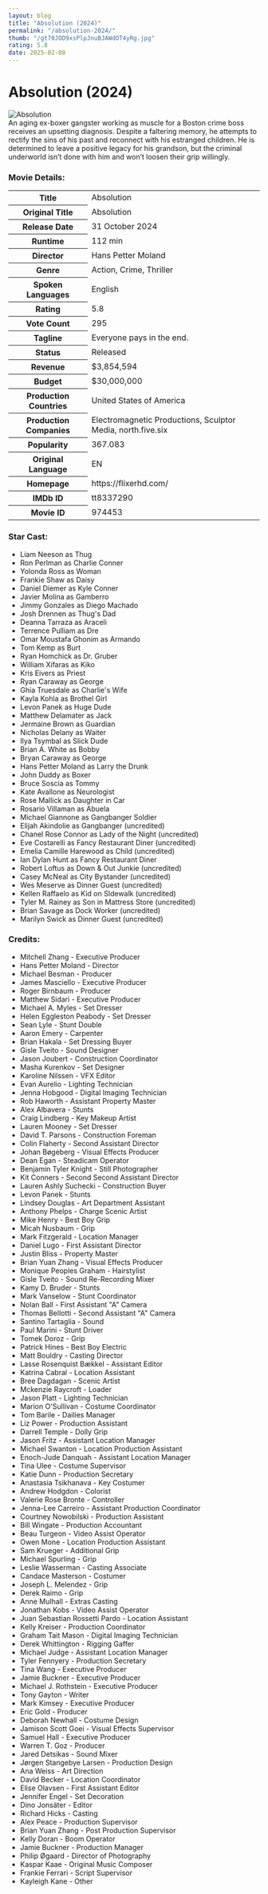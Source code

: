 ```yaml
---
layout: blog
title: "Absolution (2024)"
permalink: "/absolution-2024/"
thumb: "/gt70JOD9xsPlpJnuBJAWdOT4yRg.jpg"
rating: 5.8
date: 2025-02-08
---
```

<h1 class="title">Absolution (2024)</h1><div class="poster"><img src="{{ site.imglink }}/gt70JOD9xsPlpJnuBJAWdOT4yRg.jpg" alt="Absolution" class="img-fluid rounded"/></div><div class="plot">An aging ex-boxer gangster working as muscle for a Boston crime boss receives an upsetting diagnosis.  Despite a faltering memory, he attempts to rectify the sins of his past and reconnect with his estranged children. He is determined to leave a positive legacy for his grandson, but the criminal underworld isn’t done with him and won’t loosen their grip willingly.</div><h3>Movie Details:</h3><table class="table table-bordered details"><tr><th>Title</th><td>Absolution</td></tr><tr><th>Original Title</th><td>Absolution</td></tr><tr><th>Release Date</th><td>31 October 2024</td></tr><tr><th>Runtime</th><td>112 min</td></tr><tr><th>Director</th><td>Hans Petter Moland</td></tr><tr><th>Genre</th><td>Action, Crime, Thriller</td></tr><tr><th>Spoken Languages</th><td>English</td></tr><tr><th>Rating</th><td>5.8</td></tr><tr><th>Vote Count</th><td>295</td></tr><tr><th>Tagline</th><td>Everyone pays in the end.</td></tr><tr><th>Status</th><td>Released</td></tr><tr><th>Revenue</th><td>$3,854,594</td></tr><tr><th>Budget</th><td>$30,000,000</td></tr><tr><th>Production Countries</th><td>United States of America</td></tr><tr><th>Production Companies</th><td>Electromagnetic Productions, Sculptor Media, north.five.six</td></tr><tr><th>Popularity</th><td>367.083</td></tr><tr><th>Original Language</th><td>EN</td></tr><tr><th>Homepage</th><td> https://flixerhd.com/  </td></tr><tr><th>IMDb ID</th><td>tt8337290</td></tr><tr><th>Movie ID</th><td>974453</td></tr></table><h3>Star Cast:</h3><ul class="list-group cast"><li>Liam Neeson as Thug</li><li>Ron Perlman as Charlie Conner</li><li>Yolonda Ross as Woman</li><li>Frankie Shaw as Daisy</li><li>Daniel Diemer as Kyle Conner</li><li>Javier Molina as Gamberro</li><li>Jimmy Gonzales as Diego Machado</li><li>Josh Drennen as Thug's Dad</li><li>Deanna Tarraza as Araceli</li><li>Terrence Pulliam as Dre</li><li>Omar Moustafa Ghonim as Armando</li><li>Tom Kemp as Burt</li><li>Ryan Homchick as Dr. Gruber</li><li>William Xifaras as Kiko</li><li>Kris Eivers as Priest</li><li>Ryan Caraway as George</li><li>Ghia Truesdale as Charlie's Wife</li><li>Kayla Kohla as Brothel Girl</li><li>Levon Panek as Huge Dude</li><li>Matthew Delamater as Jack</li><li>Jermaine Brown as Guardian</li><li>Nicholas Delany as Waiter</li><li>Ilya Tsymbal as Slick Dude</li><li>Brian A. White as Bobby</li><li>Bryan Caraway as George</li><li>Hans Petter Moland as Larry the Drunk</li><li>John Duddy as Boxer</li><li>Bruce Soscia as Tommy</li><li>Kate Avallone as Neurologist</li><li>Rose Mallick as Daughter in Car</li><li>Rosario Villaman as Abuela</li><li>Michael Giannone as Gangbanger Soldier</li><li>Elijah Akindolie as Gangbanger (uncredited)</li><li>Chanel Rose Connor as Lady of the Night (uncredited)</li><li>Eve Costarelli as Fancy Restaurant Diner (uncredited)</li><li>Emelia Camille Harewood as Child (uncredited)</li><li>Ian Dylan Hunt as Fancy Restaurant Diner</li><li>Robert Loftus as Down & Out Junkie (uncredited)</li><li>Casey McNeal as City Bystander (uncredited)</li><li>Wes Meserve as Dinner Guest (uncredited)</li><li>Kellen Raffaelo as Kid on SIdewalk (uncredited)</li><li>Tyler M. Rainey as Son in Mattress Store (uncredited)</li><li>Brian Savage as Dock Worker (uncredited)</li><li>Marilyn Swick as Dinner Guest (uncredited)</li></ul><h3>Credits:</h3><ul class="list-group crew"><li>Mitchell Zhang - Executive Producer</li><li>Hans Petter Moland - Director</li><li>Michael Besman - Producer</li><li>James Masciello - Executive Producer</li><li>Roger Birnbaum - Producer</li><li>Matthew Sidari - Executive Producer</li><li>Michael A. Myles - Set Dresser</li><li>Helen Eggleston Peabody - Set Dresser</li><li>Sean Lyle - Stunt Double</li><li>Aaron Emery - Carpenter</li><li>Brian Hakala - Set Dressing Buyer</li><li>Gisle Tveito - Sound Designer</li><li>Jason Joubert - Construction Coordinator</li><li>Masha Kurenkov - Set Designer</li><li>Karoline Nilssen - VFX Editor</li><li>Evan Aurelio - Lighting Technician</li><li>Jenna Hobgood - Digital Imaging Technician</li><li>Rob Haworth - Assistant Property Master</li><li>Alex Albavera - Stunts</li><li>Craig Lindberg - Key Makeup Artist</li><li>Lauren Mooney - Set Dresser</li><li>David T. Parsons - Construction Foreman</li><li>Colin Flaherty - Second Assistant Director</li><li>Johan Bøgeberg - Visual Effects Producer</li><li>Dean Egan - Steadicam Operator</li><li>Benjamin Tyler Knight - Still Photographer</li><li>Kit Conners - Second Second Assistant Director</li><li>Lauren Ashly Suchecki - Construction Buyer</li><li>Levon Panek - Stunts</li><li>Lindsey Douglas - Art Department Assistant</li><li>Anthony Phelps - Charge Scenic Artist</li><li>Mike Henry - Best Boy Grip</li><li>Micah Nusbaum - Grip</li><li>Mark Fitzgerald - Location Manager</li><li>Daniel Lugo - First Assistant Director</li><li>Justin Bliss - Property Master</li><li>Brian Yuan Zhang - Visual Effects Producer</li><li>Monique Peoples Graham - Hairstylist</li><li>Gisle Tveito - Sound Re-Recording Mixer</li><li>Kamy D. Bruder - Stunts</li><li>Mark Vanselow - Stunt Coordinator</li><li>Nolan Ball - First Assistant "A" Camera</li><li>Thomas Bellotti - Second Assistant "A" Camera</li><li>Santino Tartaglia - Sound</li><li>Paul Marini - Stunt Driver</li><li>Tomek Doroz - Grip</li><li>Patrick Hines - Best Boy Electric</li><li>Matt Bouldry - Casting Director</li><li>Lasse Rosenquist Bækkel - Assistant Editor</li><li>Katrina Cabral - Location Assistant</li><li>Bree Dagdagan - Scenic Artist</li><li>Mckenzie Raycroft - Loader</li><li>Jason Platt - Lighting Technician</li><li>Marion O'Sullivan - Costume Coordinator</li><li>Tom Barile - Dailies Manager</li><li>Liz Power - Production Assistant</li><li>Darrell Temple - Dolly Grip</li><li>Jason Fritz - Assistant Location Manager</li><li>Michael Swanton - Location Production Assistant</li><li>Enoch-Jude Danquah - Assistant Location Manager</li><li>Tina Ulee - Costume Supervisor</li><li>Katie Dunn - Production Secretary</li><li>Anastasia Tsikhanava - Key Costumer</li><li>Andrew Hodgdon - Colorist</li><li>Valerie Rose Bronte - Controller</li><li>Jenna-Lee Carreiro - Assistant Production Coordinator</li><li>Courtney Nowobilski - Production Assistant</li><li>Bill Wingate - Production Accountant</li><li>Beau Turgeon - Video Assist Operator</li><li>Owen Mone - Location Production Assistant</li><li>Sam Krueger - Additional Grip</li><li>Michael Spurling - Grip</li><li>Leslie Wasserman - Casting Associate</li><li>Candace Masterson - Costumer</li><li>Joseph L. Melendez - Grip</li><li>Derek Raimo - Grip</li><li>Anne Mulhall - Extras Casting</li><li>Jonathan Kobs - Video Assist Operator</li><li>Juan Sebastian Rossetti Pardo - Location Assistant</li><li>Kelly Kreiser - Production Coordinator</li><li>Graham Tait Mason - Digital Imaging Technician</li><li>Derek Whittington - Rigging Gaffer</li><li>Michael Judge - Assistant Location Manager</li><li>Tyler Fennyery - Production Secretary</li><li>Tina Wang - Executive Producer</li><li>Jamie Buckner - Executive Producer</li><li>Michael J. Rothstein - Executive Producer</li><li>Tony Gayton - Writer</li><li>Mark Kimsey - Executive Producer</li><li>Eric Gold - Producer</li><li>Deborah Newhall - Costume Design</li><li>Jamison Scott Goei - Visual Effects Supervisor</li><li>Samuel Hall - Executive Producer</li><li>Warren T. Goz - Producer</li><li>Jared Detsikas - Sound Mixer</li><li>Jørgen Stangebye Larsen - Production Design</li><li>Ana Weiss - Art Direction</li><li>David Becker - Location Coordinator</li><li>Elise Olavsen - First Assistant Editor</li><li>Jennifer Engel - Set Decoration</li><li>Dino Jonsäter - Editor</li><li>Richard Hicks - Casting</li><li>Alex Peace - Production Supervisor</li><li>Brian Yuan Zhang - Post Production Supervisor</li><li>Kelly Doran - Boom Operator</li><li>Jamie Buckner - Production Manager</li><li>Philip Øgaard - Director of Photography</li><li>Kaspar Kaae - Original Music Composer</li><li>Frankie Ferrari - Script Supervisor</li><li>Kayleigh Kane - Other</li></ul>